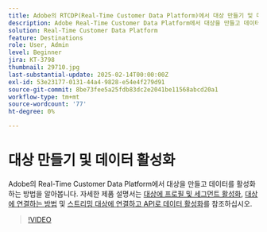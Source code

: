 ```yaml
---
title: Adobe의 RTCDP(Real-Time Customer Data Platform)에서 대상 만들기 및 데이터 활성화
description: Adobe Real-Time Customer Data Platform에서 대상을 만들고 데이터를 활성화하는 방법을 알아봅니다
solution: Real-Time Customer Data Platform
feature: Destinations
role: User, Admin
level: Beginner
jira: KT-3798
thumbnail: 29710.jpg
last-substantial-update: 2025-02-14T00:00:00Z
exl-id: 53e23177-0131-44a4-9828-e54e4f279d91
source-git-commit: 8be73fee5a25fdb83dc2e2041be11568abcd20a1
workflow-type: tm+mt
source-wordcount: '77'
ht-degree: 0%

---
```


# 대상 만들기 및 데이터 활성화

Adobe의 Real-Time Customer Data Platform에서 대상을 만들고 데이터를 활성화하는 방법을 알아봅니다. 자세한 제품 설명서는 [대상에 프로필 및 세그먼트 활성화](https://experienceleague.adobe.com/docs/experience-platform/rtcdp/destinations/dest-tutorials/activate-destinations.html?lang=ko), [대상에 연결하는 방법](https://experienceleague.adobe.com/docs/experience-platform/rtcdp/destinations/dest-tutorials/connect-destination.html?lang=ko) 및 [스트리밍 대상에 연결하고 API로 데이터 활성화](https://experienceleague.adobe.com/docs/experience-platform/rtcdp/destinations/api-tutorials/streaming-destinations-api-tutorial.html?lang=ko)를 참조하십시오.

>[!VIDEO](https://video.tv.adobe.com/v/32145?learn=on&enablevpops&captions=kor)

